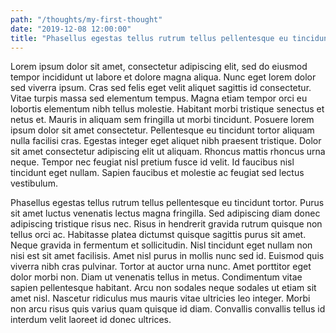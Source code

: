 ```yaml
---
path: "/thoughts/my-first-thought"
date: "2019-12-08 12:00:00"
title: "Phasellus egestas tellus rutrum tellus pellentesque eu tincidunt tortor"
---
```


Lorem ipsum dolor sit amet, consectetur adipiscing elit, sed do eiusmod tempor incididunt ut labore et dolore magna aliqua. Nunc eget lorem dolor sed viverra ipsum. Cras sed felis eget velit aliquet sagittis id consectetur. Vitae turpis massa sed elementum tempus. Magna etiam tempor orci eu lobortis elementum nibh tellus molestie. Habitant morbi tristique senectus et netus et. Mauris in aliquam sem fringilla ut morbi tincidunt. Posuere lorem ipsum dolor sit amet consectetur. Pellentesque eu tincidunt tortor aliquam nulla facilisi cras. Egestas integer eget aliquet nibh praesent tristique. Dolor sit amet consectetur adipiscing elit ut aliquam. Rhoncus mattis rhoncus urna neque. Tempor nec feugiat nisl pretium fusce id velit. Id faucibus nisl tincidunt eget nullam. Sapien faucibus et molestie ac feugiat sed lectus vestibulum.

Phasellus egestas tellus rutrum tellus pellentesque eu tincidunt tortor. Purus sit amet luctus venenatis lectus magna fringilla. Sed adipiscing diam donec adipiscing tristique risus nec. Risus in hendrerit gravida rutrum quisque non tellus orci ac. Habitasse platea dictumst quisque sagittis purus sit amet. Neque gravida in fermentum et sollicitudin. Nisl tincidunt eget nullam non nisi est sit amet facilisis. Amet nisl purus in mollis nunc sed id. Euismod quis viverra nibh cras pulvinar. Tortor at auctor urna nunc. Amet porttitor eget dolor morbi non. Diam ut venenatis tellus in metus. Condimentum vitae sapien pellentesque habitant. Arcu non sodales neque sodales ut etiam sit amet nisl. Nascetur ridiculus mus mauris vitae ultricies leo integer. Morbi non arcu risus quis varius quam quisque id diam. Convallis convallis tellus id interdum velit laoreet id donec ultrices.
